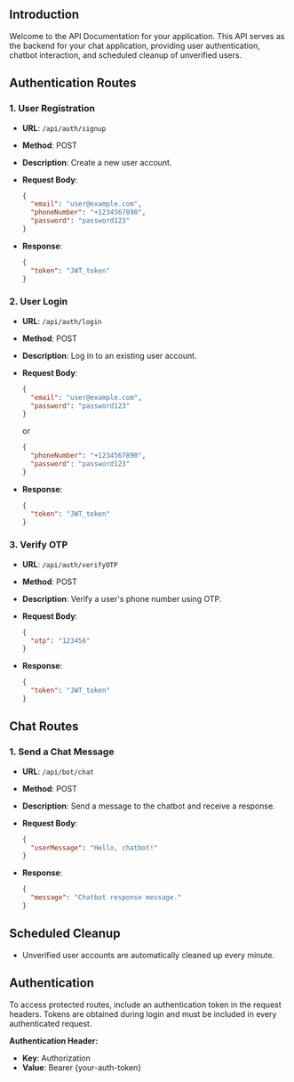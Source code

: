 ## Introduction

Welcome to the API Documentation for your application. This API serves as the backend for your chat application, providing user authentication, chatbot interaction, and scheduled cleanup of unverified users.

## Authentication Routes

### 1. User Registration

- **URL**: `/api/auth/signup`
- **Method**: POST
- **Description**: Create a new user account.
- **Request Body**:

  ```json
  {
    "email": "user@example.com",
    "phoneNumber": "+1234567890",
    "password": "password123"
  }
  ```

- **Response**:

  ```json
  {
    "token": "JWT_token"
  }
  ```

### 2. User Login

- **URL**: `/api/auth/login`
- **Method**: POST
- **Description**: Log in to an existing user account.
- **Request Body**:

  ```json
  {
    "email": "user@example.com",
    "password": "password123"
  }
  ```

  or

  ```json
  {
    "phoneNumber": "+1234567890",
    "password": "password123"
  }
  ```

- **Response**:

  ```json
  {
    "token": "JWT_token"
  }
  ```

### 3. Verify OTP

- **URL**: `/api/auth/verifyOTP`
- **Method**: POST
- **Description**: Verify a user's phone number using OTP.
- **Request Body**:

  ```json
  {
    "otp": "123456"
  }
  ```

- **Response**:

  ```json
  {
    "token": "JWT_token"
  }
  ```

## Chat Routes

### 1. Send a Chat Message

- **URL**: `/api/bot/chat`
- **Method**: POST
- **Description**: Send a message to the chatbot and receive a response.
- **Request Body**:

  ```json
  {
    "userMessage": "Hello, chatbot!"
  }
  ```

- **Response**:

  ```json
  {
    "message": "Chatbot response message."
  }
  ```

## Scheduled Cleanup

- Unverified user accounts are automatically cleaned up every minute.

## Authentication

To access protected routes, include an authentication token in the request headers. Tokens are obtained during login and must be included in every authenticated request.

**Authentication Header:**

- **Key**: Authorization
- **Value**: Bearer {your-auth-token}
